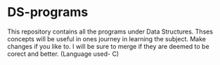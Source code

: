 # DS-programs
This  repository contains all the programs under Data Structures.
Thses concepts will be useful in ones journey in learning the subject.
Make changes if you like to. I will be sure to merge if they are deemed to be corect and better.
(Language used- C)
